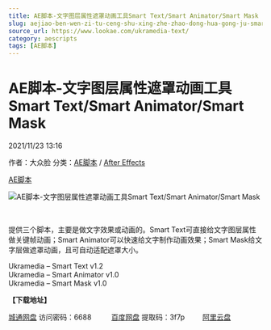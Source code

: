 ```yaml
---
title: AE脚本-文字图层属性遮罩动画工具Smart Text/Smart Animator/Smart Mask
slug: aejiao-ben-wen-zi-tu-ceng-shu-xing-zhe-zhao-dong-hua-gong-ju-smart-text-smart-animator-smart-mask
source_url: https://www.lookae.com/ukramedia-text/
category: aescripts
tags: [AE脚本]
---
```

# AE脚本-文字图层属性遮罩动画工具Smart Text/Smart Animator/Smart Mask

2021/11/23 13:16

作者：大众脸
分类：[AE脚本](https://www.lookae.com/after-effects/aescripts/) / [After Effects](https://www.lookae.com/after-effects/)

[AE脚本](https://www.lookae.com/tag/ae%e8%84%9a%e6%9c%ac/)

![AE脚本-文字图层属性遮罩动画工具Smart Text/Smart Animator/Smart Mask](https://www.lookae.com/wp-content/uploads/2021/11/Ukramedia-Text.jpg "AE脚本-文字图层属性遮罩动画工具Smart Text/Smart Animator/Smart Mask-LookAE.com")

﻿

提供三个脚本，主要是做文字效果或动画的。Smart Text可直接给文字图层属性做关键帧动画；Smart Animator可以快速给文字制作动画效果；Smart Mask给文字层做遮罩动画，且可自动适配遮罩大小。

Ukramedia – Smart Text v1.2  
Ukramedia – Smart Animator v1.0  
Ukramedia – Smart Mask v1.0

**【下载地址】**

[城通网盘](https://url62.ctfile.com/f/680462-521623923-571fca) 访问密码：6688          [百度网盘](https://pan.baidu.com/s/1N1tlna1O_EENeNllNCu3xg) 提取码：3f7p         [阿里云盘](https://www.aliyundrive.com/s/St5sMn1kPbX)
